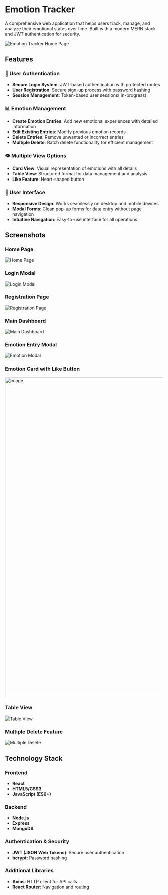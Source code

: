 # Emotion Tracker

A comprehensive web application that helps users track, manage, and analyze their emotional states over time. Built with a modern MERN stack and JWT authentication for security.

![Emotion Tracker Home Page](https://github.com/user-attachments/assets/4e48fe98-b719-446b-968e-cd6ba61ee9a0)

## Features

### 🔐 User Authentication
- **Secure Login System**: JWT-based authentication with protected routes
- **User Registration**: Secure sign-up process with password hashing
- **Session Management**: Token-based user sessions( in-progress) 

### 📊 Emotion Management
- **Create Emotion Entries**: Add new emotional experiences with detailed information
- **Edit Existing Entries**: Modify previous emotion records
- **Delete Entries**: Remove unwanted or incorrect entries
- **Multiple Delete**: Batch delete functionality for efficient management

### 👁️ Multiple View Options
- **Card View**: Visual representation of emotions with all details
- **Table View**: Structured format for data management and analysis
- **Like Feature**: Heart-shaped button

### 🎨 User Interface
- **Responsive Design**: Works seamlessly on desktop and mobile devices
- **Modal Forms**: Clean pop-up forms for data entry without page navigation
- **Intuitive Navigation**: Easy-to-use interface for all operations

## Screenshots

### Home Page
![Home Page](https://github.com/user-attachments/assets/4e48fe98-b719-446b-968e-cd6ba61ee9a0)

### Login Modal
![Login Modal](https://github.com/user-attachments/assets/4cfd1b39-6474-4fde-8995-e870788c6549)

### Registration Page
![Registration Page](https://github.com/user-attachments/assets/3e305657-ff62-4dc0-975b-e18973a90bb3)

### Main Dashboard
![Main Dashboard](https://github.com/user-attachments/assets/3ef26043-7ee7-409c-837c-43ede26a1eaa)

### Emotion Entry Modal
![Emotion Modal](https://github.com/user-attachments/assets/d0754b61-6770-4a1a-b848-4b766d615d5f)

### Emotion Card with Like Button
<img width="1919" height="1022" alt="image" src="https://github.com/user-attachments/assets/6716431e-887c-4661-96c6-4329d286a1c8" />

### Table View
![Table View](https://github.com/user-attachments/assets/8a706f31-4bcb-4be1-9918-3baaebc99baf)

### Multiple Delete Feature
![Multiple Delete](https://github.com/user-attachments/assets/4c0a758c-db22-4cc7-b9bd-1dd6ec36d1a6)

## Technology Stack

### Frontend
- **React**
- **HTML5/CSS3**
- **JavaScript (ES6+)**

### Backend
- **Node.js**
- **Express**
- **MongoDB**

### Authentication & Security
- **JWT (JSON Web Tokens)**: Secure user authentication
- **bcrypt**: Password hashing

### Additional Libraries
- **Axios**: HTTP client for API calls
- **React Router**: Navigation and routing



